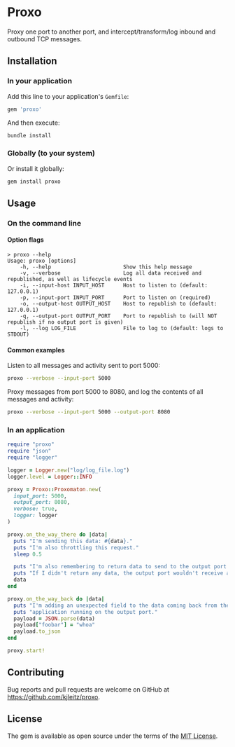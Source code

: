 # Proxo

Proxy one port to another port, and intercept/transform/log inbound and outbound TCP messages.

## Installation

### In your application

Add this line to your application's `Gemfile`:

```ruby
gem 'proxo'
```

And then execute:

```sh
bundle install
```

### Globally (to your system)

Or install it globally:

```sh
gem install proxo
```

## Usage

### On the command line

#### Option flags

```
> proxo --help
Usage: proxo [options]
    -h, --help                       Show this help message
    -v, --verbose                    Log all data received and republished, as well as lifecycle events
    -i, --input-host INPUT_HOST      Host to listen to (default: 127.0.0.1)
    -p, --input-port INPUT_PORT      Port to listen on (required)
    -o, --output-host OUTPUT_HOST    Host to republish to (default: 127.0.0.1)
    -q, --output-port OUTPUT_PORT    Port to republish to (will NOT republish if no output port is given)
    -l, --log LOG_FILE               File to log to (default: logs to STDOUT)
```

#### Common examples

Listen to all messages and activity sent to port 5000:

```bash
proxo --verbose --input-port 5000
```

Proxy messages from port 5000 to 8080, and log the contents of all messages and activity:

```bash
proxo --verbose --input-port 5000 --output-port 8080
```

### In an application

```rb
require "proxo"
require "json"
require "logger"

logger = Logger.new("log/log_file.log")
logger.level = Logger::INFO

proxy = Proxo::Proxomaton.new(
  input_port: 5000,
  output_port: 8080,
  verbose: true,
  logger: logger
)

proxy.on_the_way_there do |data|
  puts "I'm sending this data: #{data}."
  puts "I'm also throttling this request."
  sleep 0.5

  puts "I'm also remembering to return data to send to the output port."
  puts "If I didn't return any data, the output port wouldn't receive any."
  data
end

proxy.on_the_way_back do |data|
  puts "I'm adding an unexpected field to the data coming back from the"
  puts "application running on the output port."
  payload = JSON.parse(data)
  payload["foobar"] = "whoa"
  payload.to_json
end

proxy.start!
```

## Contributing

Bug reports and pull requests are welcome on GitHub at https://github.com/kjleitz/proxo.

## License

The gem is available as open source under the terms of the [MIT License](https://opensource.org/licenses/MIT).
